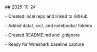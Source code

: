 \## 2025-10-24

\- Created local repo and linked to GitHub  

\- Added data/, src/, and notebooks/ folders  

\- Created README.md and .gitignore  

\- Ready for Wireshark baseline capture



